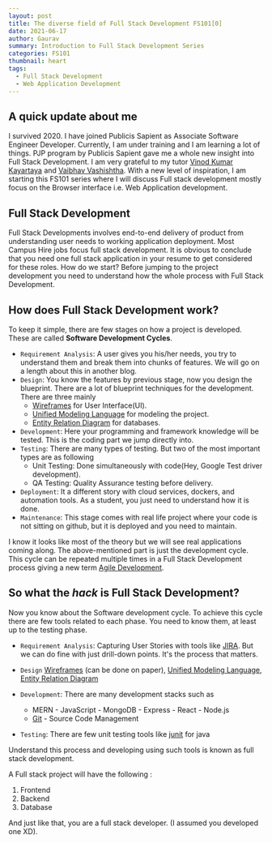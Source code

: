```yaml
---
layout: post
title: The diverse field of Full Stack Development FS101[0]
date: 2021-06-17
author: Gaurav
summary: Introduction to Full Stack Development Series
categories: FS101
thumbnail: heart
tags:
  - Full Stack Development
  - Web Application Development
---
```


## A quick update about me

I survived 2020. I have joined Publicis Sapient as Associate Software Engineer Developer. Currently, I am under training and I am learning a lot of things. PJP program by Publicis Sapient gave me a whole new insight into Full Stack Development. I am very grateful to my tutor [Vinod Kumar Kayartaya][1] and [Vaibhav Vashishtha][4]. With a new level of inspiration, I am starting this FS101 series where I will discuss Full stack development mostly focus on the Browser interface i.e. Web Application development.

## Full Stack Development

Full Stack Developments involves end-to-end delivery of product from understanding user needs to working application deployment. Most Campus Hire jobs focus full stack development. It is obvious to conclude that you need one full stack application in your resume to get considered for these roles. How do we start? Before jumping to the project development you need to understand how the whole process with Full Stack Development.

## How does Full Stack Development work?

To keep it simple, there are few stages on how a project is developed. These are called **Software Development Cycles**.

- `Requirement Analysis`: A user gives you his/her needs, you try to understand them and break them into chunks of features. We will go on a length about this in another blog.
- `Design`: You know the features by previous stage, now you design the blueprint. There are a lot of blueprint techniques for the development. There are three mainly
  - [Wireframes][2] for User Interface(UI).
  - [Unified Modeling Language][3] for modeling the project.
  - [Entity Relation Diagram][4] for databases.
- `Development`: Here your programming and framework knowledge will be tested. This is the coding part we jump directly into.
- `Testing`: There are many types of testing. But two of the most important types are as following
  - Unit Testing: Done simultaneously with code(Hey, Google Test driver development).
  - QA Testing: Quality Assurance testing before delivery.
- `Deployment`: It a different story with cloud services, dockers, and automation tools. As a student, you just need to understand how it is done.
- `Maintenance`: This stage comes with real life project where your code is not sitting on github, but it is deployed and you need to maintain.

I know it looks like most of the theory but we will see real applications coming along. The above-mentioned part is just the development cycle. This cycle can be repeated multiple times in a Full Stack Development process giving a new term [Agile Development][6].

## So what the _hack_ is Full Stack Development?

Now you know about the Software development cycle. To achieve this cycle there are few tools related to each phase. You need to know them, at least up to the testing phase.

- `Requirement Analysis`: Capturing User Stories with tools like [JIRA][6]. But we can do fine with just drill-down points. It's the process that matters.
- `Design` [Wireframes][2] (can be done on paper), [Unified Modeling Language][3], [Entity Relation Diagram][4]
- `Development`: There are many development stacks such as

  - MERN - JavaScript - MongoDB - Express - React - Node.js
  - [Git][7] - Source Code Management

- `Testing`: There are few unit testing tools like [junit][8] for java

Understand this process and developing using such tools is known as full stack development.

A Full stack project will have the following :

1. Frontend
2. Backend
3. Database

And just like that, you are a full stack developer. (I assumed you developed one XD).

[1]: https://vinod.co/
[2]: https://balsamiq.com/learn/articles/what-are-wireframes/
[3]: https://tallyfy.com/uml-diagram/
[4]: https://beginnersbook.com/2015/04/e-r-model-in-dbms/
[5]: https://agilemanifesto.org/
[6]: https://www.atlassian.com/software/jira
[7]: https://git-scm.com/
[8]: https://www.tutorialspoint.com/junit/index.htm
[9]: https://www.linkedin.com/in/vvashishtha/
